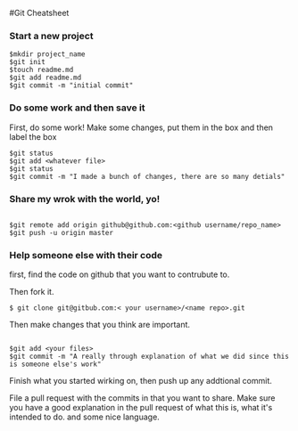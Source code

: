 #Git Cheatsheet

### Start a new project

```shell
$mkdir project_name
$git init
$touch readme.md
$git add readme.md
$git commit -m "initial commit"
```


### Do some work and then save it

First, do some work!
Make some changes, put them in the box and then label the box

```shell 
$git status
$git add <whatever file>
$git status
$git commit -m "I made a bunch of changes, there are so many detials"
```

### Share my wrok with the world, yo!

```shell

$git remote add origin github@github.com:<github username/repo_name>
$git push -u origin master
```


### Help  someone else with their code 

first, find the code on github that you want to contrubute to.

Then fork it.



```shell
$ git clone git@gitbub.com:< your username>/<name repo>.git
```

Then make changes that you think are important. 


```shell

$git add <your files>
$git commit -m "A really through explanation of what we did since this is someone else's work"
```

Finish what you started wirking on, then push up any addtional commit.

File a pull request with the commits in that you want to share. Make sure you have a good explanation in the pull request of what this is, what it's intended to do.  and some nice language.